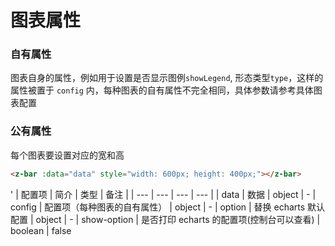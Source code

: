 # 图表属性

### 自有属性

图表自身的属性，例如用于设置是否显示图例`showLegend`, 形态类型`type`，这样的属性被置于 `config` 内，每种图表的自有属性不完全相同，具体参数请参考具体图表配置

### 公有属性

每个图表要设置对应的宽和高

```html
<z-bar :data="data" style="width: 600px; height: 400px;"></z-bar>
```

'
| 配置项 | 简介 | 类型 | 备注 |
| --- | --- | --- | --- |
| data | 数据 | object | -
| config | 配置项（每种图表的自有属性） | object | -
| option | 替换 echarts 默认配置 | object | -
| show-option | 是否打印 echarts 的配置项(控制台可以查看) | boolean | false
